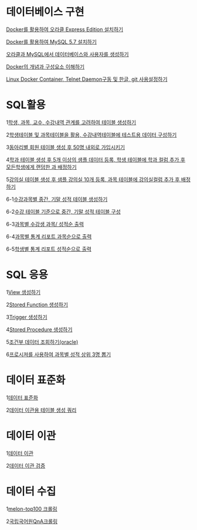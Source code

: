 # 데이터베이스 구현

[Docker를 활용하여 오라클 Express Edition 설치하기](https://github.com/better331132/exam2/blob/master/%EB%AC%B8%ED%95%AD1.md)  
  
  
[Docker를 활용하여 MySQL 5.7  설치하기](https://github.com/better331132/exam2/blob/master/%EB%AC%B8%ED%95%AD2.md)  
  
  
[오라클과 MySQL에서 데이터베이스와 사용자를 생성하기](https://github.com/better331132/exam2/blob/master/%EB%AC%B8%ED%95%AD3.md)  
  
  
[Docker의 개념과 구성요소 이해하기](https://github.com/better331132/exam2/blob/master/%EB%AC%B8%ED%95%AD4.md)  
  
  
[Linux Docker Container, Telnet Daemon구동 및 한글, git 사용설정하기](https://github.com/better331132/exam2/blob/master/%EB%AC%B8%ED%95%AD5.md)  

# SQL활용

1[학생, 과목, 교수, 수강내역 관계를 고려하여 테이블 생성하기](https://github.com/better331132/exam2/blob/master/Mysql_exam2/%EB%AC%B8%ED%95%AD1.sql)  
  
  
2[학생테이블 및 과목테이블을 활용, 수강내역테이블에 테스트용 데이터 구성하기](https://github.com/better331132/exam2/blob/master/Mysql_exam2/%EB%AC%B8%ED%95%AD2.sql)  
  
  
3[동아리별 회원 테이블 생성 후 50명 내외로 가입시키기](https://github.com/better331132/exam2/blob/master/Mysql_exam2/%EB%AC%B8%ED%95%AD3.sql)  
  
  
4[학과 테이블 생성 후 5개 이상의 샘플 데이터 등록, 학생 테이블에 학과 컬럼 추가 후 모든학생에게 랜덤한 과 배정하기](https://github.com/better331132/exam2/blob/master/Mysql_exam2/%EB%AC%B8%ED%95%AD4.sql)  
  
  
5[강의실 테이블 생성 후 샘플 강의실 10개 등록, 과목 테이블에 강의실컬럼 추가 후 배정하기](https://github.com/better331132/exam2/blob/master/Mysql_exam2/%EB%AC%B8%ED%95%AD5.sql)  
  
  
6-1[수강과목별 중간, 기말 성적 테이블 생성하기](https://github.com/better331132/exam2/blob/master/Mysql_exam2/%EB%AC%B8%ED%95%AD6_1.sql)  
  
  
6-2[수강 테이블 기준으로 중간, 기말 성적 테이블 구성](https://github.com/better331132/exam2/blob/master/Mysql_exam2/%EB%AC%B8%ED%95%AD6_2.sql)
  
  
6-3[과목별 수강생 과목/ 성적순 출력](https://github.com/better331132/exam2/blob/master/Mysql_exam2/%EB%AC%B8%ED%95%AD6_3.sql)  
  
  
6-4[과목별 통계 리포트 과목순으로 출력](https://github.com/better331132/exam2/blob/master/Mysql_exam2/%EB%AC%B8%ED%95%AD6_4.sql)  
  
  
6-5[학생별 통계 리포트 성적순으로 출력](https://github.com/better331132/exam2/blob/master/Mysql_exam2/%EB%AC%B8%ED%95%AD6_5.sql)  
  
# SQL 응용 
1[View 생성하기](https://github.com/better331132/exam2/blob/master/Mysql_exam3/%EB%AC%B8%ED%95%AD1.sql)  
  
  
2[Stored Function 생성하기](https://github.com/better331132/exam2/blob/master/Mysql_exam3/%EB%AC%B8%ED%95%AD2.sql)
  
  
3[Trigger 생성하기](https://github.com/better331132/exam2/blob/master/Mysql_exam3/%EB%AC%B8%ED%95%AD3.sql)  
  
  
4[Stored Procedure 생성하기](https://github.com/better331132/exam2/blob/master/Mysql_exam3/%EB%AC%B8%ED%95%AD4.sql)  
  
  
5[조건부 데이터 조회하기(oracle)](https://github.com/better331132/exam2/blob/master/Mysql_exam3/%EB%AC%B8%ED%95%AD5.sql)  
  
  
6[프로시져를 사용하여 과목별 성적 상위 3명 뽑기](https://github.com/better331132/exam2/blob/master/Mysql_exam3/%EB%AC%B8%ED%95%AD6.sql)  
  
  
# 데이터 표준화  
1[데이터 표준화](https://github.com/better331132/exam2/blob/master/Mysql_exam4/%EB%8D%B0%EC%9D%B4%ED%84%B0%ED%91%9C%EC%A4%80%ED%99%94.md)  
  
  
2[데이터 이관용 테이블 생성 쿼리](https://github.com/better331132/exam2/blob/master/Mysql_exam4/data_standization.sql)  
  
  
# 데이터 이관
1[데이터 이관](https://github.com/better331132/exam2/blob/master/Data_migration/20181228.py)  
  
  
2[데이터 이관 검증](https://github.com/better331132/exam2/blob/master/Data_migration/20181228_vr.py)  
  
  
# 데이터 수집
1[melon-top100 크롤링](https://github.com/better331132/exam2/blob/master/crawling_exam/melon_top100.py)  
  
  
2[국립국어원QnA크롤링](https://github.com/better331132/exam2/blob/master/crawling_exam/crawling_team_pj.py)  
